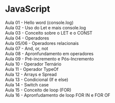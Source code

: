 ﻿# JavaScript
Aula 01 - Hello word (console.log) <br>
Aula 02 - Uso do Let e mais console.log<br>
Aula 03 - Conceito sobre o LET e o CONST<br>
Aula 04 - Operadores<br>
Aula 05/06 - Operadores relacionais<br>
Aula 07 - And, or, not<br>
Aula 08 - Apronfundamento em operadores<br>
Aula 09 - Pré-incremento e Pós-Incremento<br>
Aula 10 - Operador Ternário<br>
Aula 11 - Operador TypeOf<br>
Aula 12 - Arrays e Spread<br>
Aula 13 - Condicional (If e else)<br>
Aula 14 - Switch case <br>
Aula 15 - Conceito de loop (FOR)<br>
Aula 16 - Apronfudamento de loop FOR IN e FOR OF<br>
